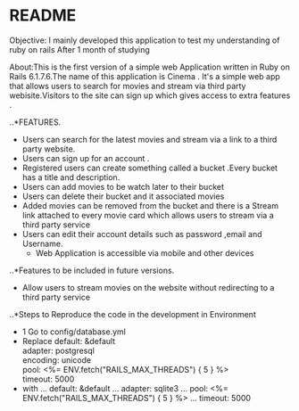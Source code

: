 # README

Objective: I mainly developed  this application to test my understanding of ruby on rails After 1 month of studying 

About:This is the first version of a simple web Application written in Ruby on Rails  6.1.7.6.The name of this application  is Cinema .
      It's a simple web app that allows users to search for movies and stream via third party webisite.Visitors to the site can sign up which gives access to extra features .


..*FEATURES. 
* Users can search for the latest movies  and stream via a link to a third party website.
* Users can sign up for an account .
* Registered users can create something called a bucket .Every bucket has a title and description.
* Users can add movies to be watch later to their bucket 
* Users can delete their bucket and it associated movies
* Added movies can be removed from the bucket and there is a Stream link attached to every movie card which allows users to stream via a third party service
* Users can edit their account details such as password ,email and Username.
    * Web Application is accessible via mobile and other devices 


..*Features to be included in future versions.
* Allow users to stream movies on the website without redirecting to a third party service


..*Steps to Reproduce the code in  the development in Environment
* 1 Go to config/database.yml
* Replace 
   default: &default  
   adapter: postgresql  
   encoding: unicode  
   pool: <%= ENV.fetch("RAILS_MAX_THREADS") { 5 } %>  
   timeout: 5000  
* with
...    default: &default 
...     adapter: sqlite3
...  pool: <%= ENV.fetch("RAILS_MAX_THREADS") { 5 } %>
...  timeout: 5000 


